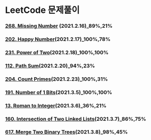 # LeetCode 문제풀이

### [268. Missing Number](https://leetcode.com/problems/missing-number/) (2021.2.16)_89%,21%

### [202. Happy Number](https://leetcode.com/problems/happy-number/)(2021.2.17)_100%,78%

### [231. Power of Two](https://leetcode.com/problems/power-of-two/)(2021.2.18)_100%,100%

### [112. Path Sum](https://leetcode.com/problems/path-sum/)(2021.2.20)_94%,23%

### [204. Count Primes](https://leetcode.com/problems/count-primes/)(2021.2.23)_100%,31%

### [191. Number of 1 Bits](https://leetcode.com/problems/number-of-1-bits/)(2021.3.5)_100%,100%

### [13. Roman to Integer](https://leetcode.com/problems/roman-to-integer/)(2021.3.6)_36%,21%

### [160. Intersection of Two Linked Lists](https://leetcode.com/problems/intersection-of-two-linked-lists/)(2021.3.7)_86%,75%

### [617. Merge Two Binary Trees](https://leetcode.com/problems/merge-two-binary-trees/)(2021.3.8)_98%,45%

